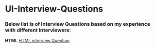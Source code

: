 <!-- for Markdown Documentations refer : https://guides.github.com/features/mastering-markdown/  -->

# UI-Interview-Questions
### Below list is of Interview Questions based on my experience with different Interviewers:

**HTML** [HTML interview Question](./html-interview-questions.md) 
